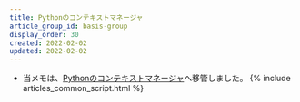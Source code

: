 ```yaml
---
title: Pythonのコンテキストマネージャ
article_group_id: basis-group
display_order: 30
created: 2022-02-02
updated: 2022-02-02
---
```

- 当メモは、[Pythonのコンテキストマネージャ](https://thinktwice.tech/it/python/context_manager_in_python/)へ移管しました。
{% include articles_common_script.html %}
